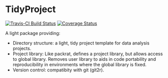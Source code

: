 # TidyProject

[![Travis-CI Build Status](https://travis-ci.org/tsahota/TidyProject.svg?branch=master)](https://travis-ci.org/tsahota/TidyProject) [![Coverage Status](https://coveralls.io/repos/github/tsahota/TidyProject/badge.svg?branch=master)](https://coveralls.io/github/tsahota/TidyProject?branch=master)

A light package providing:
 
* Directory structure: a light, tidy project template for data analysis projects.
* Project library: Like packrat, defines a project library, but allows access to global library.  Removes user library to aids in code portability and reproducibility in environments where the global library is fixed.
* Version control: compatibity with git (git2r).
